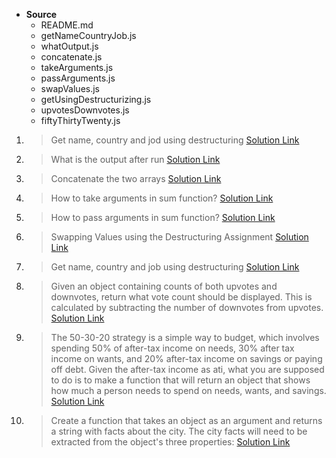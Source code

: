 - **Source**
  - README.md
  - getNameCountryJob.js
  - whatOutput.js
  - concatenate.js
  - takeArguments.js
  - passArguments.js
  - swapValues.js
  - getUsingDestructurizing.js
  - upvotesDownvotes.js
  - fiftyThirtyTwenty.js

1. > Get name, country and jod using destructuring
   > [Solution Link](https://github.com/edgarkhudoyan/objects-destructuring/blob/main/1-getNameCountryJob.js)
2. > What is the output after run
   > [Solution Link](https://github.com/edgarkhudoyan/objects-destructuring/blob/main/2-whatOutput.js)
3. > Concatenate the two arrays
   > [Solution Link](https://github.com/edgarkhudoyan/objects-destructuring/blob/main/3-concatenate.js)
4. > How to take arguments in sum function?
   > [Solution Link](https://github.com/edgarkhudoyan/objects-destructuring/blob/main/4-takeArguments.js)
5. > How to pass arguments in sum function?
   > [Solution Link](https://github.com/edgarkhudoyan/objects-destructuring/blob/main/5-passArguments.js)
6. > Swapping Values using the Destructuring Assignment
   > [Solution Link](https://github.com/edgarkhudoyan/objects-destructuring/blob/main/6-swapValues.js)
7. > Get name, country and job using destructuring
   > [Solution Link](https://github.com/edgarkhudoyan/objects-destructuring/blob/main/7-getUsingDestructurizing.js)
8. > Given an object containing counts of both upvotes and downvotes, return what vote count should be displayed. This is calculated by subtracting the number of downvotes from upvotes.
   > [Solution Link](https://github.com/edgarkhudoyan/objects-destructuring/blob/main/8-upvotesDownvotes.js)
9. > The 50-30-20 strategy is a simple way to budget, which involves spending 50% of after-tax income on
   > needs, 30% after tax income on wants, and 20% after-tax income on savings or paying off debt.
   > Given the after-tax income as ati, what you are supposed to do is to make a function that will return an
   > object that shows how much a person needs to spend on needs, wants, and savings.
   > [Solution Link](https://github.com/edgarkhudoyan/objects-destructuring/blob/main/9-fiftyThirtyTwenty.js)
10. > Create a function that takes an object as an argument and returns a string with facts about the city. The city facts will need to be extracted from the object's three properties:
    > [Solution Link](https://github.com/edgarkhudoyan/objects-destructuring/blob/main/10-oneLiner.js)
